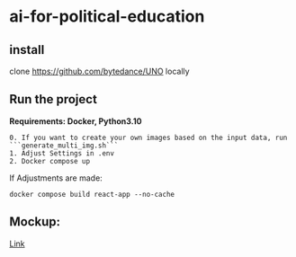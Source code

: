 # ai-for-political-education

## install
clone https://github.com/bytedance/UNO locally

## Run the project

__Requirements: Docker, Python3.10__

```
0. If you want to create your own images based on the input data, run ```generate_multi_img.sh```
1. Adjust Settings in .env
2. Docker compose up
```

If Adjustments are made:

```
docker compose build react-app --no-cache
```

## Mockup: 

[Link](https://www.canva.com/design/DAGqaYVIYkE/Jr-5lV6KmygiYxxPJ0N1KA/edit?utm_content=DAGqaYVIYkE&utm_campaign=designshare&utm_medium=link2&utm_source=sharebutton)